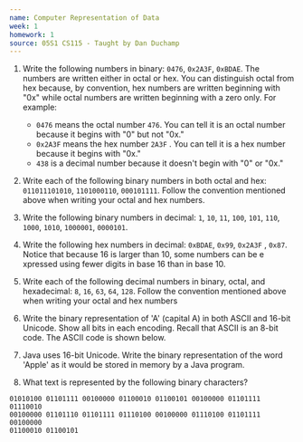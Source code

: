 ```yaml
---
name: Computer Representation of Data
week: 1
homework: 1
source: 05S1 CS115 - Taught by Dan Duchamp
---
```

1. Write the following numbers in binary: `0476`, `0x2A3F`, `0xBDAE`. The
numbers are written either in octal or hex. You can distinguish
octal from hex because, by convention, hex numbers are written beginning with "0x" while octal numbers are written beginning with a zero
only. For example:

    * `0476` means the octal number `476`. You can tell it is an octal number because it begins with "0" but not "0x."
    * `0x2A3F` means the hex number `2A3F` . You can tell it is a hex number because it begins with "0x."
    * `438` is a decimal number because it doesn't begin with "0" or "0x."


2. Write each of the following binary numbers in both octal and hex: `011011101010`, `1101000110`, `000101111`. Follow the
convention mentioned above when writing your octal and hex numbers.

3. Write the following binary numbers in decimal: `1`, `10`, `11`, `100`, `101`, `110`, `1000`, `1010`, `1000001`, `0000101`.

4. Write the following hex numbers in decimal: `0xBDAE`, `0x99`, `0x2A3F` , `0x87`. Notice that because
16 is larger than 10, some numbers can be e xpressed using fewer digits in base 16 than in base 10.

5. Write each of the following decimal numbers in binary, octal, and hexadecimal: `8`, `16`, `63`, `64`, `128`.
Follow the convention mentioned above when writing your octal and hex numbers

6. Write the binary representation of 'A' (capital A) in both ASCII and 16-bit Unicode.  Show all bits in each encoding.  Recall that ASCII is an 8-bit code.  The ASCII code is shown below.

7. Java uses 16-bit Unicode.  Write the binary representation of the word 'Apple' as it would be stored in memory by a Java program.

8. What text is represented by the following binary characters? 

```
01010100 01101111 00100000 01100010 01100101 00100000 01101111 01110010
00100000 01101110 01101111 01110100 00100000 01110100 01101111 00100000
01100010 01100101
```
